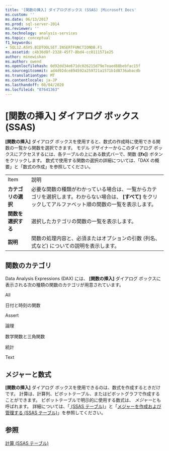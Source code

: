 ```yaml
---
title: '[関数の挿入] ダイアログボックス (SSAS) |Microsoft Docs'
ms.custom: ''
ms.date: 06/13/2017
ms.prod: sql-server-2014
ms.reviewer: ''
ms.technology: analysis-services
ms.topic: conceptual
f1_keywords:
- SQL12.ASVS.BIDTOOLSET.INSERTFUNCTIONDB.F1
ms.assetid: c4b36d8f-2328-45f7-8bd4-cc0111571e25
author: minewiskan
ms.author: owend
ms.openlocfilehash: 0d92dd34e671dc026215d79e7eaed88bebfac15f
ms.sourcegitcommit: ad4d92dce894592a259721a1571b1d8736abacdb
ms.translationtype: MT
ms.contentlocale: ja-JP
ms.lasthandoff: 08/04/2020
ms.locfileid: "87641363"
---
```

# <a name="insert-function-dialog-box-ssas"></a>[関数の挿入] ダイアログ ボックス (SSAS)
  **[関数の挿入]** ダイアログ ボックスを使用すると、数式の作成時に使用できる関数の一覧から関数を選択できます。 モデル デザイナーからこのダイアログ ボックスにアクセスするには、各テーブルの上にある数式バーで、関数 (**[fx]**) ボタンをクリックします。 数式で使用する関数の選択の詳細については、「DAX の概要」と「数式の作成」を参照してください。  
  
|||  
|-|-|  
|Item|説明|  
|**カテゴリの選択**|必要な関数の種類がわかっている場合は、一覧からカテゴリを選択します。わからない場合は、 **[すべて]** をクリックしてアルファベット順の関数の一覧を表示します。|  
|**関数を選択する**|選択したカテゴリの関数の一覧を表示します。|  
|**説明**|関数の処理内容と、必須またはオプションの引数 (列名、式など) についての説明を表示します。|  
  
## <a name="function-categories"></a>関数のカテゴリ  
 Data Analysis Expressions (DAX) には、 **[関数の挿入]** ダイアログ ボックスに表示される次の種類の関数のカテゴリが用意されています。  
  
 All  
  
 日付と時刻の関数  
  
 Assert  
  
 論理  
  
 数学関数と三角関数  
  
 統計  
  
 Text  
  
## <a name="measures-and-formulas"></a>メジャーと数式  
 **[関数の挿入]** ダイアログ ボックスを使用できるのは、数式を作成するときだけです。 計算は、計算列、ピボットテーブル、またはピボットグラフで作成することができます。 ピボットテーブルで明示的に使用する数式は、 *メジャー*とも呼ばれます。 詳細については、「[ &#40;SSAS テーブル&#41;](tabular-models/ssas-calculated-columns-create-a-calculated-column.md)」と「[メジャーを作成および管理する &#40;SSAS テーブル&#41;](tabular-models/measures-ssas-tabular.md)」を参照してください。  
  
## <a name="see-also"></a>参照  
 [計算 (SSAS テーブル)](tabular-models/calculations-ssas-tabular.md)  
  
  
